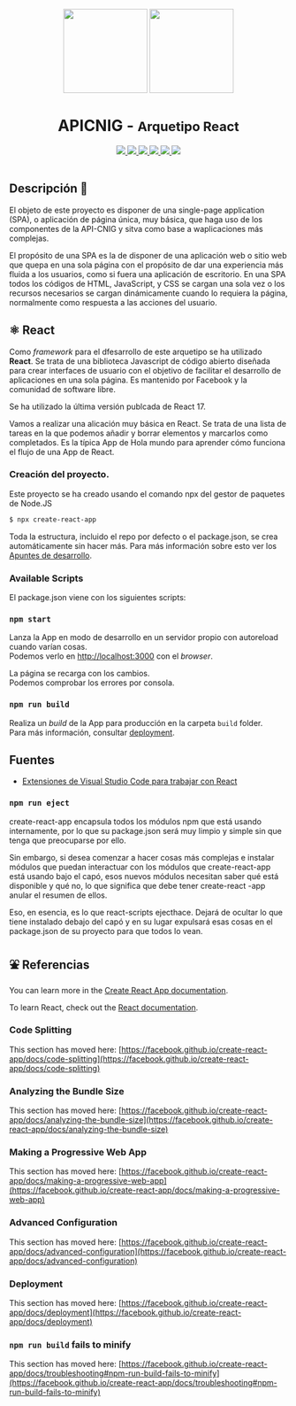 <p align="center">
  <img src="https://www.ign.es/resources/viewer/images/logoApiCnig0.5.png" height="152" />
  <img src="https://upload.wikimedia.org/wikipedia/commons/thumb/4/47/React.svg/270px-React.svg.png
" height="152" />
</p>
<h1 align="center"><strong>APICNIG</strong> - <small>Arquetipo React</small></h1>

<p align="center">
  <a title="MIT License" href="LICENSE.md">
    <img src="https://img.shields.io/badge/license-EUPL-blue.svg">
  </a>
  <a title="Node version" href="#">
    <img src="https://img.shields.io/badge/node-v14.16-blue">
  </a>  
  <a title="NPM version" href="#">
    <img src="https://img.shields.io/badge/npm-v6.14-blue">
  </a>
  <a title="Language" href="https://www.w3schools.com/html/" target="_blank">
    <img src="https://img.shields.io/static/v1?label=Lang&message=HTML&color=maroon">
  </a>  
  <a title="Language" href="https://www.w3schools.com/js/" target="_blank">
    <img src="https://img.shields.io/static/v1?label=Lang&message=Javascript&color=maroon">
  </a>
  <a title="Language" href="https://www.w3schools.com/css/" target="_blank">
    <img src="https://img.shields.io/static/v1?label=Lang&message=CSS3&color=maroon">
  </a> 

  <br />
  <br />
</p>

## Descripción 👷

El objeto de este proyecto es disponer de una single-page application (SPA), o aplicación de página única, muy básica, que haga uso de los componentes de la API-CNIG y sitva como base a waplicaciones más complejas.

El propósito de una SPA es la de disponer de una aplicación web o sitio web que quepa en una sola página con el propósito de dar una experiencia más fluida a los usuarios, como si fuera una aplicación de escritorio. En una SPA todos los códigos de HTML, JavaScript, y CSS se cargan una sola vez​ o los recursos necesarios se cargan dinámicamente cuando lo requiera la página, normalmente como respuesta a las acciones del usuario.

## ⚛️ React

Como *framework* para el dfesarrollo de este arquetipo se ha utilizado **React**. Se trata de una biblioteca Javascript de código abierto diseñada para crear interfaces de usuario con el objetivo de facilitar el desarrollo de aplicaciones en una sola página. Es mantenido por Facebook y la comunidad de software libre.

Se ha utilizado la última versión publcada de React 17.

Vamos a realizar una alicación muy básica en React. Se trata de una lista de tareas en la que podemos añadir y borrar elementos y marcarlos como completados. Es la típica App de Hola mundo para aprender cómo funciona el flujo de una App de React.

### Creación del proyecto.

Este proyecto se ha creado usando el comando npx del gestor de paquetes de Node.JS

```bash
$ npx create-react-app
```

Toda la estructura, incluido el repo por defecto o el package.json, se crea automáticamente sin hacer más. Para más información sobre esto ver los [Apuntes de desarrollo](develnotes.md).


### Available Scripts

El package.json viene con los siguientes scripts:

### `npm start`

Lanza la App en modo de desarrollo en un servidor propio con autoreload cuando varían cosas.\
Podemos verlo en [http://localhost:3000](http://localhost:3000) con el *browser*.

La página se recarga con los cambios.\
Podemos comprobar los errores por consola.

### `npm run build`

Realiza un *build* de la App para producción en la carpeta `build` folder.\
Para más información, consultar [deployment](https://facebook.github.io/create-react-app/docs/deployment).


## Fuentes

* [Extensiones de Visual Studio Code para trabajar con React](https://code.visualstudio.com/docs/nodejs/reactjs-tutorial)

### `npm run eject`

create-react-app encapsula todos los módulos npm que está usando internamente, por lo que su package.json será muy limpio y simple sin que tenga que preocuparse por ello.

Sin embargo, si desea comenzar a hacer cosas más complejas e instalar módulos que puedan interactuar con los módulos que create-react-app está usando bajo el capó, esos nuevos módulos necesitan saber qué está disponible y qué no, lo que significa que debe tener create-react -app anular el resumen de ellos.

Eso, en esencia, es lo que react-scripts ejecthace. Dejará de ocultar lo que tiene instalado debajo del capó y en su lugar expulsará esas cosas en el package.json de su proyecto para que todos lo vean.

## ⛲️ Referencias

You can learn more in the [Create React App documentation](https://facebook.github.io/create-react-app/docs/getting-started).

To learn React, check out the [React documentation](https://reactjs.org/).

### Code Splitting

This section has moved here: [https://facebook.github.io/create-react-app/docs/code-splitting](https://facebook.github.io/create-react-app/docs/code-splitting)

### Analyzing the Bundle Size

This section has moved here: [https://facebook.github.io/create-react-app/docs/analyzing-the-bundle-size](https://facebook.github.io/create-react-app/docs/analyzing-the-bundle-size)

### Making a Progressive Web App

This section has moved here: [https://facebook.github.io/create-react-app/docs/making-a-progressive-web-app](https://facebook.github.io/create-react-app/docs/making-a-progressive-web-app)

### Advanced Configuration

This section has moved here: [https://facebook.github.io/create-react-app/docs/advanced-configuration](https://facebook.github.io/create-react-app/docs/advanced-configuration)

### Deployment

This section has moved here: [https://facebook.github.io/create-react-app/docs/deployment](https://facebook.github.io/create-react-app/docs/deployment)

### `npm run build` fails to minify

This section has moved here: [https://facebook.github.io/create-react-app/docs/troubleshooting#npm-run-build-fails-to-minify](https://facebook.github.io/create-react-app/docs/troubleshooting#npm-run-build-fails-to-minify)
